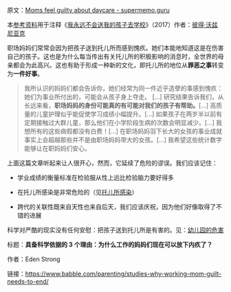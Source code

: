 原文：[Moms feel guilty about daycare - supermemo.guru](https://supermemo.guru/wiki/Moms_feel_guilty_about_daycare)

本[参考资料](https://supermemo.guru/wiki/References)用于注释《[我永远不会送我的孩子去学校](https://supermemo.guru/wiki/Problem_of_Schooling)》（2017）作者：[彼得·沃兹尼亚克](https://supermemo.guru/wiki/Piotr_Wozniak)

职场妈妈们常常会因为把孩子送到托儿所而感到愧疚。她们本能地知道这是在伤害自己的孩子。这也是为什么每当传出有关托儿所的积极影响的消息时，全世界的母亲都会为此高兴。这也有助于形成一种新的文化，即托儿所的地位从**罪恶之事**转变为**一件好事**。

> 我所认识的妈妈们都会告诉你，她们经常为同一件近乎造孽的事感到愧疚：她们为事业所付出的，可能会从孩子身上夺走。 [...] 研究结果告诉我们，从长远来看，**职场妈妈的身份可能真的有可能对我们的孩子有帮助。**[...] 高质量的儿童护理似乎能促使学习成绩小幅提升。[...] 如果孩子在两岁半以前有定期接触过大群儿童，那么他们在小学阶段生病的次数会明显减少。[...] 我想所有的这些病假都没有白费！[...] 在职场妈妈羽下长大的女孩的事业成就事实上会超越那些并不是由职场妈妈带大的女孩。[...] 我希望这些统计数字能够让在职妈妈们安心。

上面这篇文章听起来让人很开心，然而，它延续了危险的谬误。我们应该记住：

- 学业成绩的衡量标准在检验服从性上远比检验脑力要好得多

- 在托儿所感染是非常危险的（见[托儿所感染](https://supermemo.guru/wiki/Daycare_infections)）

- 跨代的关联性既来自天性也来自后天，我们应该庆祝，因为他们好像取得了不错的进展

科学对严酷的现实没有任何安慰：把孩子送到托儿所是有害的。见：[幼儿园的危害](https://supermemo.guru/wiki/Daycare_misery)

标题：**具备科学依据的 3 个理由：为什么工作的妈妈们现在可以放下内疚了？**

作者：Eden Strong

链接：https://www.babble.com/parenting/studies-why-working-mom-guilt-needs-to-end/